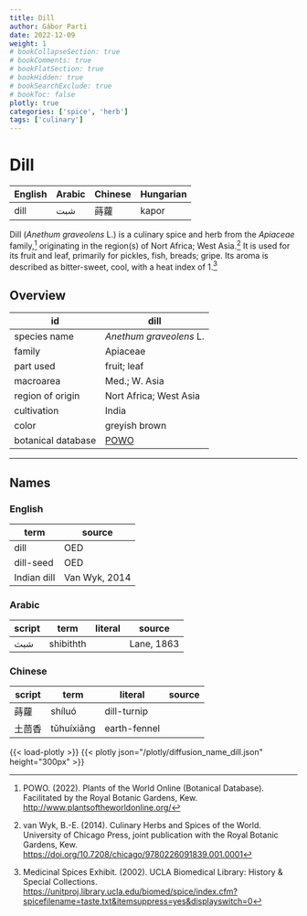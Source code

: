 ```yaml
---
title: Dill
author: Gábor Parti
date: 2022-12-09
weight: 1
# bookCollapseSection: true
# bookComments: true
# bookFlatSection: true
# bookHidden: true
# bookSearchExclude: true
# bookToc: false
plotly: true
categories: ['spice', 'herb']
tags: ['culinary']
---
```


# Dill

|English|Arabic|Chinese|Hungarian|
|-------|------|-------|---------|
|  dill |  شبت |   蒔蘿  |  kapor  |

Dill (*Anethum graveolens* L.) is a culinary spice and herb from the *Apiaceae* family,[^powo] originating in the region(s) of Nort Africa; West Asia.[^van_wyk_culinary_2014] It is used for its fruit and leaf, primarily for pickles, fish, breads; gripe. Its aroma is described as bitter-sweet, cool, with a heat index of 1.[^ucla_medicinal_2002]

## Overview

|        id        |                        dill                       |
|------------------|---------------------------------------------------|
|   species name   |              *Anethum graveolens* L.              |
|      family      |                      Apiaceae                     |
|     part used    |                    fruit; leaf                    |
|     macroarea    |                   Med.; W. Asia                   |
| region of origin |               Nort Africa; West Asia              |
|    cultivation   |                       India                       |
|       color      |                   greyish brown                   |
|botanical database|[POWO](https://powo.science.kew.org/taxon/837530-1)|

***

## Names

### English

|    term   |    source   |
|-----------|-------------|
|    dill   |     OED     |
| dill-seed |     OED     |
|Indian dill|Van Wyk, 2014|

### Arabic

|script|   term  |literal|  source  |
|------|---------|-------|----------|
|  شبث |shibithth|       |Lane, 1863|

### Chinese

|script|   term   |   literal  |source|
|------|----------|------------|------|
|  蒔蘿  |  shíluó  | dill-turnip|      |
|  土茴香 |tǔhuíxiāng|earth-fennel|      |

{{< load-plotly >}}
{{< plotly json="/plotly/diffusion_name_dill.json" height="300px" >}}

[^powo]: POWO. (2022). Plants of the World Online (Botanical Database). Facilitated by the Royal Botanic Gardens, Kew. http://www.plantsoftheworldonline.org/
[^van_wyk_culinary_2014]: van Wyk, B.-E. (2014). Culinary Herbs and Spices of the World. University of Chicago Press, joint publication with the Royal Botanic Gardens, Kew. https://doi.org/10.7208/chicago/9780226091839.001.0001
[^ucla_medicinal_2002]: Medicinal Spices Exhibit. (2002). UCLA Biomedical Library: History & Special Collections. https://unitproj.library.ucla.edu/biomed/spice/index.cfm?spicefilename=taste.txt&itemsuppress=yes&displayswitch=0

